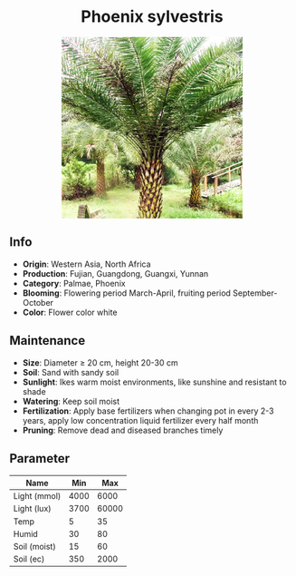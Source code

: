 <h1 align='center'>Phoenix sylvestris</h1>
<p align="center">
    <img 
        align='center'
        width='320'
        src="../images/phoenix sylvestris.png" 
        alt='Phoenix sylvestris' />
</p>

## Info

 - **Origin**: Western Asia, North Africa
 - **Production**: Fujian, Guangdong, Guangxi, Yunnan
 - **Category**: Palmae, Phoenix
 - **Blooming**: Flowering period March-April, fruiting period September-October
 - **Color**: Flower color white

## Maintenance

 - **Size**: Diameter ≥ 20 cm, height 20-30 cm
 - **Soil**: Sand with sandy soil
 - **Sunlight**: Ikes warm moist environments, like sunshine and resistant to shade
 - **Watering**: Keep soil moist
 - **Fertilization**: Apply base fertilizers when changing pot in every 2-3 years, apply low concentration liquid fertilizer every half month
 - **Pruning**: Remove dead and diseased branches timely

## Parameter

| Name         | Min  | Max   |
|--------------|------|-------|
| Light (mmol) | 4000 | 6000  |
| Light (lux)  | 3700 | 60000 |
| Temp         | 5    | 35    |
| Humid        | 30   | 80    |
| Soil (moist) | 15   | 60    |
| Soil (ec)    | 350  | 2000  |